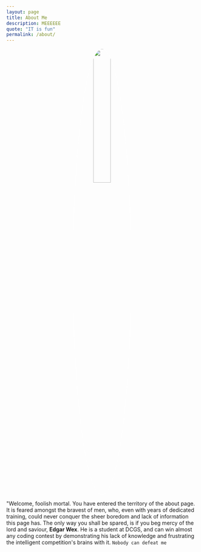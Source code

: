 ```yaml
---
layout: page
title: About Me
description: MEEEEEE
quote: "IT is fun"
permalink: /about/
---
```


<center><img src = "{{ site.url }}/images/{{ site.owner.avatar }}" style = "border: 1px #fff solid; border-radius: 100%; width: 30%;"></center>

<span class = "initial">"W</span>elcome, foolish mortal. You have entered the territory of the about page. It is feared amongst the bravest of men, who, even with years of dedicated training, could never conquer the sheer boredom and lack of information this page has. The only way you shall be spared, is if you beg mercy of the lord and saviour, **Edgar Wex**. He is a student at DCGS, and can win almost any coding contest by demonstrating his lack of knowledge and frustrating the intelligent competition's brains with it. `Nobody can defeat me`

